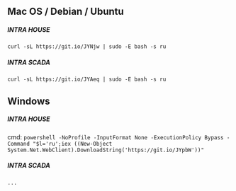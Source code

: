 ## Mac OS / Debian / Ubuntu

##### INTRA HOUSE

`curl -sL https://git.io/JYNjw | sudo -E bash -s ru`  

##### INTRA SCADA

`curl -sL https://git.io/JYAeq | sudo -E bash -s ru`


## Windows

##### INTRA HOUSE

cmd: `powershell -NoProfile -InputFormat None -ExecutionPolicy Bypass -Command "$l='ru';iex ((New-Object System.Net.WebClient).DownloadString('https://git.io/JYpbW'))"`  

##### INTRA SCADA

`...`

